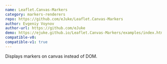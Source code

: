 ```yaml
---
name: Leaflet.Canvas-Markers
category: markers-renderers
repo: https://github.com/eJuke/Leaflet.Canvas-Markers
author: Evgeniy Voynov
author-url: https://github.com/eJuke
demo: https://ejuke.github.io/Leaflet.Canvas-Markers/examples/index.html
compatible-v0:
compatible-v1: true
---
```


Displays markers on canvas instead of DOM.
